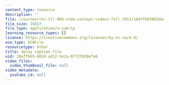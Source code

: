 ```yaml
---
content_type: resource
description: ''
file: /courses/res-tll-004-stem-concept-videos-fall-2013/18affb65882dad125e2a0772f029efa8_nwZ9FbZtOv0.srt
file_size: 15817
file_type: application/x-subrip
learning_resource_types: []
license: https://creativecommons.org/licenses/by-nc-sa/4.0/
ocw_type: OCWFile
resourcetype: Other
title: 3play caption file
uid: 18affb65-882d-ad12-5e2a-0772f029efa8
video_files:
  video_thumbnail_file: null
video_metadata:
  youtube_id: null
---
```

